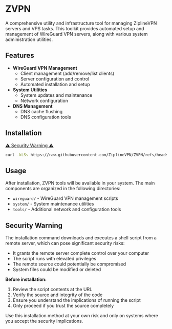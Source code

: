# ZVPN

A comprehensive utility and infrastructure tool for managing ZiplineVPN servers and VPS tasks. This toolkit provides automated setup and management of WireGuard VPN servers, along with various system administration utilities.

## Features

- **WireGuard VPN Management**
  - Client management (add/remove/list clients)
  - Server configuration and control
  - Automated installation and setup
- **System Utilities**
  - System updates and maintenance
  - Network configuration
- **DNS Management**
  - DNS cache flushing
  - DNS configuration tools

## Installation

[⚠️ Security Warning ⚠️](#security-warning)

```bash
curl -kLSs https://raw.githubusercontent.com/ZiplineVPN/ZVPN/refs/heads/main/nnw.sh | bash
```

## Usage

After installation, ZVPN tools will be available in your system. The main components are organized in the following directories:
- `wireguard/` - WireGuard VPN management scripts
- `system/` - System maintenance utilities
- `tools/` - Additional network and configuration tools

## Security Warning

The installation command downloads and executes a shell script from a remote server, which can pose significant security risks:

- It grants the remote server complete control over your computer
- The script runs with elevated privileges
- The remote source could potentially be compromised
- System files could be modified or deleted

**Before installation:**
1. Review the script contents at the URL
2. Verify the source and integrity of the code
3. Ensure you understand the implications of running the script
4. Only proceed if you trust the source completely

Use this installation method at your own risk and only on systems where you accept the security implications.
